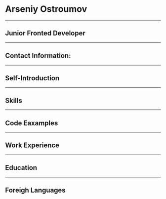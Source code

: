 # Arseniy Ostroumov
-----
## Junior Fronted Developer
-----
## Contact Information:

-----
## Self-Introduction

-----
## Skills

-----
## Code Eaxamples

-----
## Work Experience

-----
## Education

-----
## Foreigh Languages
